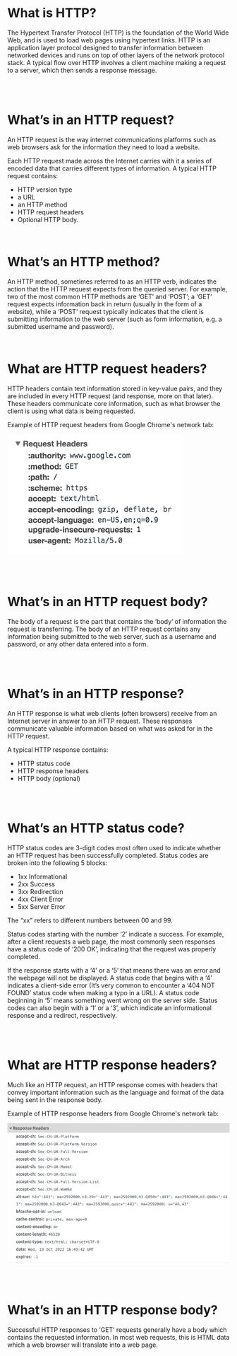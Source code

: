 # What is HTTP?
The Hypertext Transfer Protocol (HTTP) is the foundation of the World Wide Web, and is used to load web pages using hypertext links. HTTP is an application layer protocol designed to transfer information between networked devices and runs on top of other layers of the network protocol stack. A typical flow over HTTP involves a client machine making a request to a server, which then sends a response message.

<br><br>

# What’s in an HTTP request?
An HTTP request is the way internet communications platforms such as web browsers ask for the information they need to load a website.

Each HTTP request made across the Internet carries with it a series of encoded data that carries different types of information. A typical HTTP request contains:
<ul>
<li>HTTP version type</li>
<li>a URL</li>
<li>an HTTP method</li>
<li>HTTP request headers</li>
<li>Optional HTTP body.</li>
</ul>

<br>

# What’s an HTTP method?
An HTTP method, sometimes referred to as an HTTP verb, indicates the action that the HTTP request expects from the queried server. For example, two of the most common HTTP methods are ‘GET’ and ‘POST’; a ‘GET’ request expects information back in return (usually in the form of a website), while a ‘POST’ request typically indicates that the client is submitting information to the web server (such as form information, e.g. a submitted username and password).

<br>

# What are HTTP request headers?
HTTP headers contain text information stored in key-value pairs, and they are included in every HTTP request (and response, more on that later). These headers communicate core information, such as what browser the client is using what data is being requested.

Example of HTTP request headers from Google Chrome's network tab:

![Example HTTP request headers](../resources/img/HTTP_request_headers.png?raw=true)

<br><br>

# What’s in an HTTP request body?
The body of a request is the part that contains the ‘body’ of information the request is transferring. The body of an HTTP request contains any information being submitted to the web server, such as a username and password, or any other data entered into a form.

<br><br>

# What’s in an HTTP response?
An HTTP response is what web clients (often browsers) receive from an Internet server in answer to an HTTP request. These responses communicate valuable information based on what was asked for in the HTTP request.

A typical HTTP response contains:
<ul>
<li>HTTP status code</li>
<li>HTTP response headers</li>
<li>HTTP body (optional)</li>
</ul>

<br><br>

# What’s an HTTP status code?
HTTP status codes are 3-digit codes most often used to indicate whether an HTTP request has been successfully completed. Status codes are broken into the following 5 blocks:
<ul>
<li>1xx Informational</li>
<li>2xx Success</li>
<li>3xx Redirection</li>
<li>4xx Client Error</li>
<li>5xx Server Error</li>
</ul>
The “xx” refers to different numbers between 00 and 99.

Status codes starting with the number ‘2’ indicate a success. For example, after a client requests a web page, the most commonly seen responses have a status code of ‘200 OK’, indicating that the request was properly completed.

If the response starts with a ‘4’ or a ‘5’ that means there was an error and the webpage will not be displayed. A status code that begins with a ‘4’ indicates a client-side error (It’s very common to encounter a ‘404 NOT FOUND’ status code when making a typo in a URL). A status code beginning in ‘5’ means something went wrong on the server side. Status codes can also begin with a ‘1’ or a ‘3’, which indicate an informational response and a redirect, respectively.

<br><br>

# What are HTTP response headers?
Much like an HTTP request, an HTTP response comes with headers that convey important information such as the language and format of the data being sent in the response body.

Example of HTTP response headers from Google Chrome's network tab:

![Example HTTP response header](../resources/img/HTTP_response_headers.png?raw=true)

<br><br>

# What’s in an HTTP response body?
Successful HTTP responses to ‘GET’ requests generally have a body which contains the requested information. In most web requests, this is HTML data which a web browser will translate into a web page.